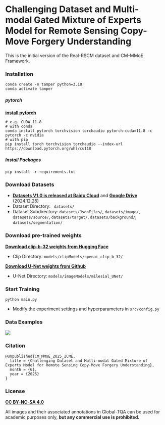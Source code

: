# Challenging Dataset and Multi-modal Gated Mixture of Experts Model for Remote Sensing Copy-Move Forgery Understanding

This is the initial version of the Real-RSCM dataset and CM-MMoE Framework. 

### Installation

```
conda create -n tamper python=3.10
conda activate tamper
```

##### pytorch

[**install pytorch**](https://pytorch.org/)

```
# e.g. CUDA 11.8
# with conda
conda install pytorch torchvision torchaudio pytorch-cuda=11.8 -c pytorch -c nvidia
# with pip
pip install torch torchvision torchaudio --index-url https://download.pytorch.org/whl/cu118
```

##### Install Packages

```
pip install -r requirements.txt
```

### Download Datasets

- [**Datasets V1.0 is released at Baidu Cloud**](https://pan.baidu.com/s/1itum7p1b5_4vKFCaskPgyQ?pwd=real) and [**Google Drive**](https://drive.google.com/drive/folders/1uSCa8U0jGs2QHPB34zJ6jfslCvE-sCLq?usp=drive_link) (2024.12.25)
- Dataset Directory: ` datasets/`
- Dataset Subdirectory: `datasets/JsonFiles/`,  `datasets/image/`, `datasets/source/`, `datasets/target/`, `datasets/background/`, `datasets/segmentation/`


### Download pre-trained weights

[**Download clip-b-32 weights from Hugging Face**](https://huggingface.co/openai/clip-vit-base-patch32/tree/main)

- Clip Directory: `models/clipModels/openai_clip_b_32/`

[**Download U-Net weights from Github**](https://github.com/milesial/Pytorch-UNet/releases/download/v3.0/unet_carvana_scale1.0_epoch2.pth) 

- U-Net Directory: `models/imageModels/milesial_UNet/`

### Start Training

```
python main.py
```

- Modify the experiment settings and hyperparameters in `src/config.py`

### Data Examples

![](https://i.meee.com.tw/gxerqE2.png)

### Citation

```
@unpublished{CM_MMoE_2025_ICME,
  title = {Challenging Dataset and Multi-modal Gated Mixture of Experts Model for Remote Sensing Copy-Move Forgery Understanding},
  month = {6},
  year = {2025}
}
```

### License

[**CC BY-NC-SA 4.0**](https://creativecommons.org/licenses/by-nc-sa/4.0/deed.en)

All images and their associated annotations in Global-TQA can be used for academic purposes only, **but any commercial use is prohibited.**

